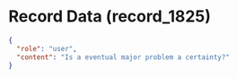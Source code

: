 # Record Data (record_1825)

```json
{
  "role": "user",
  "content": "Is a eventual major problem a certainty?"
}
```
